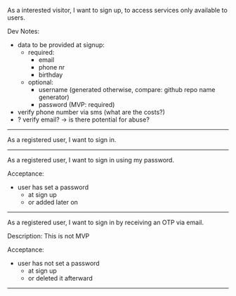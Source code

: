 As a interested visitor, I want to sign up, to access services only available to
users.

Dev Notes:
- data to be provided at signup:
  - required:
    - email
    - phone nr
    - birthday
  - optional:
    - username (generated otherwise, compare: github repo name generator)
    - password (MVP: required)
- verify phone number via sms (what are the costs?)
- ? verify email? -> is there potential for abuse?

---

As a registered user, I want to sign in.

---

As a registered user, I want to sign in using my password.

Acceptance:
- user has set a password
  - at sign up
  - or added later on

---

As a registered user, I want to sign in by receiving an OTP via email.

Description:
This is not MVP

Acceptance:
- user has not set a password
  - at sign up
  - or deleted it afterward

---


